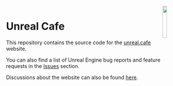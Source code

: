 <img src="https://unreal.cafe/static/unrealcafe.png" align="right" width="15%" height="15%" />

# Unreal Cafe

This repository contains the source code for the [unreal.cafe](https://unreal.cafe) website.

You can also find a list of Unreal Engine bug reports and feature requests in the [Issues](https://github.com/CommandPost/UnrealCafe/issues) section.

Discussions about the website can also be found [here](https://github.com/CommandPost/UnrealCafe/discussions).
